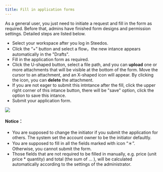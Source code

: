 ```yaml
---
title: Fill in application forms
---
```


 As a general user, you just need to initiate a request and fill in the form as required. Before that, admins have finished form designs and permission settings. Detailed steps are listed below.

- Select your workspace after you log in Steedos.
- Click the “+” button and select a flow，the new intance appears automatically in the "Drafts".
- Fill in the application form as required.
- Click the U-shaped button, select a file path, and you can **upload** one or more attachments that will be visible at the bottom of the form. Move the cursor to an attachment, and an X-shaped icon will appear. By clicking the icon, you can **delete** the attachment.
- If you are not eager to submit this intntance after the fill, click the upper right corner of this intance button, there will be "save" option, click the option to save this intance.
- Submit your application form.

![](/assets/us/workflow/add.png)

#### Notice：
- You are supposed to change the initiator if you submit the application for others. The system set the account owner to be the initiator defaultly.
- You are supposed to fill in all the fields marked with icon “＊”. Otherwise, you cannot submit the form.
- Those fields that are not required to be filled in manually, e.g. price (unit price * quantity) and total (the sum of ... ), will be calculated automatically according to the settings of the administrator. 

